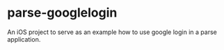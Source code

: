 # parse-googlelogin
An iOS project to serve as an example how to use google login in a parse application. 
